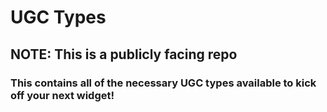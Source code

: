 # UGC Types
## NOTE: This is a publicly facing repo
### This contains all of the necessary UGC types available to kick off your next widget!
